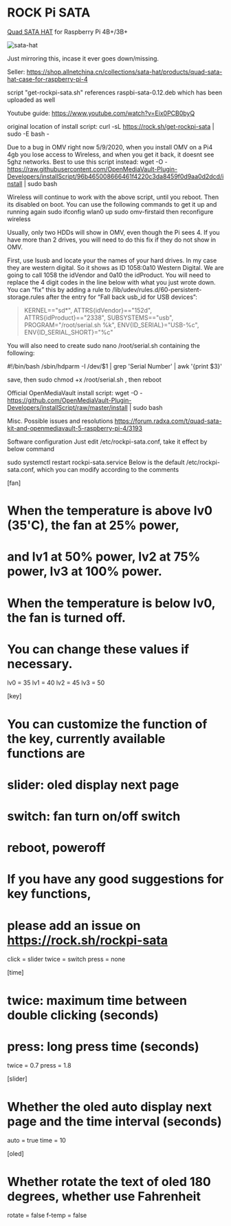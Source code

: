 # ROCK Pi SATA

[Quad SATA HAT](<https://wiki.radxa.com/Dual_Quad_SATA_HAT>) for Raspberry Pi 4B+/3B+

![sata-hat](https://setq.me/static/img/quad-sata-hat.png)

Just mirroring this, incase it ever goes down/missing.

Seller:  https://shop.allnetchina.cn/collections/sata-hat/products/quad-sata-hat-case-for-raspberry-pi-4

script "get-rockpi-sata.sh" references raspbi-sata-0.12.deb which has been uploaded as well

Youtube guide: https://www.youtube.com/watch?v=Eix0PCB0byQ

original location of install script:  curl -sL https://rock.sh/get-rockpi-sata | sudo -E bash -



Due to a bug in OMV right now 5/9/2020, when you install OMV on a Pi4 4gb you lose access to Wireless, and when you get it back, it doesnt see 5ghz networks.  Best to use this script instead:  wget -O - https://raw.githubusercontent.com/OpenMediaVault-Plugin-Developers/installScript/96b465008666461f4220c3da8459f0d9aa0d2dcd/install | sudo bash


Wireless will continue to work with the above script, until you reboot.  Then its disabled on boot.  You can use the following commands to get it up and running again
sudo ifconfig wlan0 up
sudo omv-firstaid
then reconfigure wireless

Usually, only two HDDs will show in OMV, even though the Pi sees 4.  If you have more than 2 drives, you will need to do this fix if they do not show in OMV.

First, use lsusb and locate your the names of your hard drives.  In my case they are western digital.  So it shows as ID 1058:0a10 Western Digital.  We are going to call 1058 the idVendor and 0a10 the idProduct.  You will need to replace the 4 digit codes in the line below with what you just wrote down.  You can “fix” this by adding a rule to /lib/udev/rules.d/60-persistent-storage.rules after the entry for “Fall back usb_id for USB devices”:

>KERNEL=="sd*", ATTRS{idVendor}=="152d", ATTRS{idProduct}=="2338", SUBSYSTEMS=="usb", PROGRAM="/root/serial.sh %k", ENV{ID_SERIAL}="USB-%c", ENV{ID_SERIAL_SHORT}="%c"

You will also need to create sudo nano /root/serial.sh containing the following:

#!/bin/bash
/sbin/hdparm -I /dev/$1 | grep 'Serial Number' | awk '{print $3}'

save, then sudo chmod +x /root/serial.sh , then reboot



Official OpenMediaVault install script:  wget -O - https://github.com/OpenMediaVault-Plugin-Developers/installScript/raw/master/install | sudo bash



Misc. Possible issues and resolutions
https://forum.radxa.com/t/quad-sata-kit-and-openmediavault-5-raspberry-pi-4/3193



Software configuration
Just edit /etc/rockpi-sata.conf, take it effect by below command

sudo systemctl restart rockpi-sata.service
Below is the default /etc/rockpi-sata.conf, which you can modify according to the comments

[fan]
# When the temperature is above lv0 (35'C), the fan at 25% power,
# and lv1 at 50% power, lv2 at 75% power, lv3 at 100% power.
# When the temperature is below lv0, the fan is turned off.
# You can change these values if necessary.
lv0 = 35
lv1 = 40
lv2 = 45
lv3 = 50
 
[key]
# You can customize the function of the key, currently available functions are
# slider: oled display next page
# switch: fan turn on/off switch
# reboot, poweroff
# If you have any good suggestions for key functions, 
# please add an issue on https://rock.sh/rockpi-sata
click = slider
twice = switch
press = none
 
[time]
# twice: maximum time between double clicking (seconds)
# press: long press time (seconds)
twice = 0.7
press = 1.8
 
[slider]
# Whether the oled auto display next page and the time interval (seconds)
auto = true
time = 10
 
[oled]
# Whether rotate the text of oled 180 degrees, whether use Fahrenheit
rotate = false
f-temp = false

